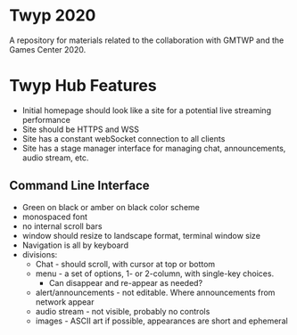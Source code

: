 # Twyp 2020

A repository for materials related to the collaboration with GMTWP and the Games Center 2020.

# Twyp Hub Features
 * Initial homepage should look like a site for a potential live streaming performance
 * Site should be HTTPS and WSS
 * Site has a constant webSocket connection to all clients
 * Site has a stage manager interface for managing chat, announcements, audio stream, etc. 
 
## Command Line Interface
* Green on black or amber on black color scheme
* monospaced font
* no internal scroll bars
* window should resize to landscape format, terminal window size
* Navigation is all by keyboard
* divisions:
   * Chat - should scroll, with cursor at top or bottom
   * menu - a set of options, 1- or 2-column, with single-key choices. 
      * Can disappear and re-appear as needed?
   * alert/announcements - not editable. Where announcements from network appear
   * audio stream - not visible, probably no controls
   * images - ASCII art if possible, appearances are short and ephemeral